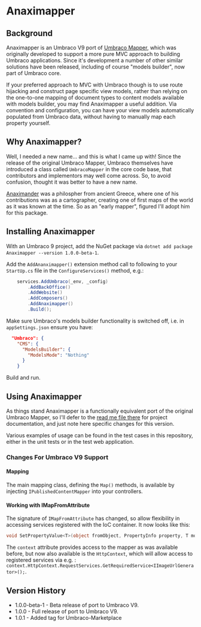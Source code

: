 # Anaximapper

## Background

Anaximapper is an Umbraco V9 port of [Umbraco Mapper](https://github.com/AndyButland/UmbracoMapper), which was originally developed to support a more pure MVC approach to building Umbraco applications.  Since it's development a number of other similar solutions have been released, including of course "models builder", now part of Umbraco core.

If your preferred approach to MVC with Umbraco though is to use route hijacking and construct page specific view models, rather than relying on the one-to-one mapping of document types to content models available with models builder, you may find Anaximapper a useful addition.  Via convention and configuration, you can have your view models automatically populated from Umbraco data, without having to manually map each property yourself.

## Why Anaximapper?

Well, I needed a new name... and this is what I came up with!  Since the release of the original Umbraco Mapper, Umbraco themselves have introduced a class called `UmbracoMapper` in the core code base, that contributors and implementors may well come across.  So, to avoid confusion, thought it was better to have a new name.

[Anaximander](https://en.wikipedia.org/wiki/Anaximander) was a philospher from ancient Greece, where one of his contributions was as a cartographer, creating one of first maps of the world as it was known at the time.  So as an "early mapper", figured I'll adopt him for this package.

## Installing Anaximapper

With an Umbraco 9 project, add the NuGet package via `dotnet add package Anaximapper --version 1.0.0-beta-1`.

Add the `AddAnanximapper()` extension method call to following to your `StartUp.cs` file in the `ConfigureServices()` method, e.g.:

```c#
    services.AddUmbraco(_env, _config)
        .AddBackOffice()
        .AddWebsite()
        .AddComposers()
        .AddAnaximapper()
        .Build();
```

Make sure Umbraco's models builder functionality is switched off, i.e. in `appSettings.json` ensure you have:

```json
  "Umbraco": {
    "CMS": {
      "ModelsBuilder": {
        "ModelsMode": "Nothing"
      }
    }
```

Build and run.

## Using Anaximapper

As things stand Anaximapper is a functionally equivalent port of the original Umbraco Mapper, so I'll defer to the [read me file there](https://github.com/AndyButland/UmbracoMapper) for project documentation, and just note here specific changes for this version.

Various examples of usage can be found in the test cases in this repository, either in the unit tests or in the test web application.

### Changes For Umbraco V9 Support

#### Mapping

The main mapping class, defining the `Map()` methods, is available by injecting `IPublishedContentMapper` into your controllers.

#### Working with IMapFromAttribute

The signature of `IMapFromAttribute` has changed, so allow flexibility in accessing services registered with the IoC container.  It now looks like this:

```c#
void SetPropertyValue<T>(object fromObject, PropertyInfo property, T model, MappingContext context);
```

The `context` attribute provides access to the mapper as was available before, but now also available is the `HttpContext`, which will allow access to registered services via e.g. : `context.HttpContext.RequestServices.GetRequiredService<IImageUrlGenerator>();`.


## Version History

- 1.0.0-beta-1 - Beta release of port to Umbraco V9.
- 1.0.0 - Full release of port to Umbraco V9.
- 1.0.1 - Added tag for Umbraco-Marketplace

